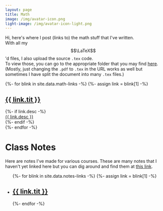```yaml
--- 
layout: page
title: Math
image: /img/avatar-icon.png
light-image: /img/avatar-icon-light.png
---
```


Hi, here's where I post (links to) the math stuff that I've written.  
With all my $$\LaTeX$$'d files, I also upload the source `.tex` code.  
To view those, you can go to the appropriate folder that you may find [here](https://github.com/aryamanmaithani/math). (Mostly, just changing the `.pdf` to `.tex` in the URL works as well but sometimes I have split the document into many `.tex` files.)

<div class="posts-list">
    {%- for blink in site.data.math-links -%}
        {%- assign link = blink[1] -%}
        <article class="post-preview">
          <a href="/math{{ blink[0] | relative_url }}">
          <h2 class="post-title">{{ link.tit }}</h2>
          </a>
          {%- if link.desc -%}
          <div class="post-entry-container">
            <div class="post-entry">
              <a href="/math{{ blink[0] | relative_url }}"> {{ link.desc }} </a>
            </div>
          </div>
          {%- endif -%}
        </article>
    {%- endfor -%}
</div>

# Class Notes
Here are notes I've made for various courses. These are many notes that I haven't yet linked here but you can dig around and find them at [this link](https://github.com/aryamanmaithani/math).

<ul>
  {%- for blink in site.data.notes-links -%}
    {%- assign link = blink[1] -%}
      <li> <a href="/math{{ blink[0] | relative_url }}">
      <h2 class="post-title">{{ link.tit }}</h2>
      </a> </li>
  {%- endfor -%}
</ul>
